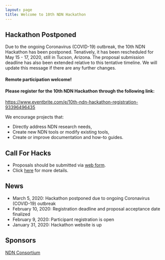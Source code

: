 ```yaml
---
layout: page
title: Welcome to 10th NDN Hackathon
---
```



## Hackathon Postponed
Due to the ongoing Coronavirus (COVID-19) outbreak, the 10th NDN Hackathon has been postponed. Tenatively, it has been rescheduled for May 15 - 17, 2020, still in Tucson, Arizona. The proposal submission deadline has also been extended relative to this tentative timeline. We will update this message if there are any further changes.


#### **Remote participation welcome!**

#### **Please register for the 10th NDN Hackathon through the following link:**

<https://www.eventbrite.com/e/10th-ndn-hackathon-registration-93396496435>

We encourage projects that:

 - Directly address NDN research needs,
 - Create new NDN tools or modify existing tools,
 - Create or improve documentation and how-to guides.


## Call For Hacks

- Proposals should be submitted via [web form](https://forms.gle/2unDD5C5zVDUeFVq5).
- Click [here](http://10th-ndn-hackathon.named-data.net/cfh.html) for more details.

## News

- March 5, 2020: Hackathon postponed due to ongoing Coronavirus (COVID-19) outbreak
- February 10, 2020: Registration deadline and proposal acceptance date finalized
- February 9, 2020: Participant registration is open
- January 31, 2020: Hackathon website is up

## Sponsors

[NDN Consortium](https://named-data.net/consortium/)
